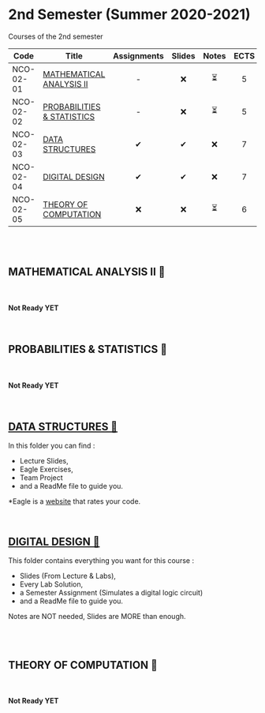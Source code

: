 # 2nd Semester (Summer 2020-2021)

Courses of the 2nd semester

| Code      | Title                                | Assignments | Slides | Notes | ECTS |
| --------- | ------------------------------------ | :---------: | :----: | :---: | :---: | 
| NCO-02-01 | [MATHEMATICAL ANALYSIS II](https://github.com/tsingi-chris/CSD-Auth/tree/main/2nd%20Semester#mathematical-analysis-ii-)          |      -    |  ❌    | ⏳     | 5    | 
| NCO-02-02 | [PROBABILITIES & STATISTICS](https://github.com/tsingi-chris/CSD-Auth/tree/main/2nd%20Semester#probabilities--statistics-)         |      -    |  ❌    | ⏳     | 5    | 
| NCO-02-03 | [DATA STRUCTURES](https://github.com/tsingi-chris/CSD-Auth/tree/main/2nd%20Semester#data-structures-)                   |      ✔    |  ✔     | ❌    | 7    | 
| NCO-02-04 | [DIGITAL DESIGN](https://github.com/tsingi-chris/CSD-Auth/tree/main/2nd%20Semester#digital-design-)                    |      ✔    |  ✔     | ❌    | 7    | 
| NCO-02-05 | [THEORY OF COMPUTATION](https://github.com/tsingi-chris/CSD-Auth/tree/main/2nd%20Semester#theory-of-computation-)             |     ❌    |  ❌    | ⏳    | 6    | 

<br /><br />

## MATHEMATICAL ANALYSIS II 📂

<br /><br />**Not Ready YET**<br /><br /><br />

## PROBABILITIES & STATISTICS 📂

<br /><br />**Not Ready YET**<br /><br /><br />


## [DATA STRUCTURES 📂](https://github.com/tsingi-chris/CSD-Auth/tree/main/2nd%20Semester/Data%20Structures)

In this folder you can find : 
- Lecture Slides,
- Eagle Exercises,
- Team Project 
- and a ReadMe file to guide you.

*Eagle is a [website](https://eagle.csd.auth.gr/home) that rates your code. 

<br />

## [DIGITAL DESIGN 📂](https://github.com/tsingi-chris/CSD-Auth/tree/main/2nd%20Semester/Digital%20Design)

This folder contains everything you want for this course :  
- Slides (From Lecture & Labs),
- Every Lab Solution,
- a Semester Assignment (Simulates a digital logic circuit)
- and a ReadMe file to guide you.

Notes are NOT needed, Slides are MORE than enough.

<br /><br />

## THEORY OF COMPUTATION 📂

<br /><br />**Not Ready YET**<br /><br /><br />